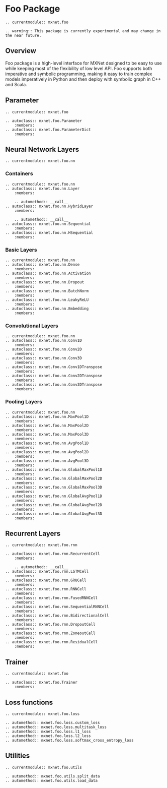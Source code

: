 # Foo Package

```eval_rst
.. currentmodule:: mxnet.foo
```

```eval_rst
.. warning:: This package is currently experimental and may change in the near future.
```

## Overview

Foo package is a high-level interface for MXNet designed to be easy to use while
keeping most of the flexibility of low level API. Foo supports both imperative
and symbolic programming, making it easy to train complex models imperatively
in Python and then deploy with symbolic graph in C++ and Scala.

## Parameter

```eval_rst
.. currentmodule:: mxnet.foo
```

<script type="text/javascript" src='../../_static/js/auto_module_index.js'></script>

```eval_rst
.. autoclass:: mxnet.foo.Parameter
    :members:
.. autoclass:: mxnet.foo.ParameterDict
    :members:
```

<script>auto_index("api-reference");</script>


## Neural Network Layers

```eval_rst
.. currentmodule:: mxnet.foo.nn
```

### Containers

<script type="text/javascript" src='../../_static/js/auto_module_index.js'></script>

```eval_rst
.. currentmodule:: mxnet.foo.nn
.. autoclass:: mxnet.foo.nn.Layer
    :members:

    .. automethod:: __call__
.. autoclass:: mxnet.foo.nn.HybridLayer
    :members:

    .. automethod:: __call__
.. autoclass:: mxnet.foo.nn.Sequential
    :members:
.. autoclass:: mxnet.foo.nn.HSequential
    :members:
```

<script>auto_index("api-reference");</script>

### Basic Layers

<script type="text/javascript" src='../../_static/js/auto_module_index.js'></script>

```eval_rst
.. currentmodule:: mxnet.foo.nn  
.. autoclass:: mxnet.foo.nn.Dense
    :members:
.. autoclass:: mxnet.foo.nn.Activation
    :members:
.. autoclass:: mxnet.foo.nn.Dropout
    :members:
.. autoclass:: mxnet.foo.nn.BatchNorm
    :members:
.. autoclass:: mxnet.foo.nn.LeakyReLU
    :members:
.. autoclass:: mxnet.foo.nn.Embedding
    :members:
```

<script>auto_index("api-reference");</script>

### Convolutional Layers

<script type="text/javascript" src='../../_static/js/auto_module_index.js'></script>

```eval_rst
.. currentmodule:: mxnet.foo.nn  
.. autoclass:: mxnet.foo.nn.Conv1D
    :members:
.. autoclass:: mxnet.foo.nn.Conv2D
    :members:
.. autoclass:: mxnet.foo.nn.Conv3D
    :members:
.. autoclass:: mxnet.foo.nn.Conv1DTranspose
    :members:
.. autoclass:: mxnet.foo.nn.Conv2DTranspose
    :members:
.. autoclass:: mxnet.foo.nn.Conv3DTranspose
    :members:
```

<script>auto_index("api-reference");</script>


### Pooling Layers

<script type="text/javascript" src='../../_static/js/auto_module_index.js'></script>

```eval_rst
.. currentmodule:: mxnet.foo.nn
.. autoclass:: mxnet.foo.nn.MaxPool1D
    :members:
.. autoclass:: mxnet.foo.nn.MaxPool2D
    :members:
.. autoclass:: mxnet.foo.nn.MaxPool3D
    :members:
.. autoclass:: mxnet.foo.nn.AvgPool1D
    :members:
.. autoclass:: mxnet.foo.nn.AvgPool2D
    :members:
.. autoclass:: mxnet.foo.nn.AvgPool3D
    :members:
.. autoclass:: mxnet.foo.nn.GlobalMaxPool1D
    :members:
.. autoclass:: mxnet.foo.nn.GlobalMaxPool2D
    :members:
.. autoclass:: mxnet.foo.nn.GlobalMaxPool3D
    :members:
.. autoclass:: mxnet.foo.nn.GlobalAvgPool1D
    :members:
.. autoclass:: mxnet.foo.nn.GlobalAvgPool2D
    :members:
.. autoclass:: mxnet.foo.nn.GlobalAvgPool3D
    :members:
```

<script>auto_index("api-reference");</script>


## Recurrent Layers

```eval_rst
.. currentmodule:: mxnet.foo.rnn
```

<script type="text/javascript" src='../../_static/js/auto_module_index.js'></script>

```eval_rst
.. autoclass:: mxnet.foo.rnn.RecurrentCell
    :members:

    .. automethod:: __call__
.. autoclass:: mxnet.foo.rnn.LSTMCell
    :members:
.. autoclass:: mxnet.foo.rnn.GRUCell
    :members:
.. autoclass:: mxnet.foo.rnn.RNNCell
    :members:
.. autoclass:: mxnet.foo.rnn.FusedRNNCell
    :members:
.. autoclass:: mxnet.foo.rnn.SequentialRNNCell
    :members:
.. autoclass:: mxnet.foo.rnn.BidirectionalCell
    :members:
.. autoclass:: mxnet.foo.rnn.DropoutCell
    :members:
.. autoclass:: mxnet.foo.rnn.ZoneoutCell
    :members:
.. autoclass:: mxnet.foo.rnn.ResidualCell
    :members:
```

<script>auto_index("api-reference");</script>

## Trainer

```eval_rst
.. currentmodule:: mxnet.foo
```

<script type="text/javascript" src='../../_static/js/auto_module_index.js'></script>

```eval_rst
.. autoclass:: mxnet.foo.Trainer
    :members:
```

<script>auto_index("api-reference");</script>

## Loss functions

```eval_rst
.. currentmodule:: mxnet.foo.loss
```

<script type="text/javascript" src='../../_static/js/auto_module_index.js'></script>

```eval_rst
.. automethod:: mxnet.foo.loss.custom_loss
.. automethod:: mxnet.foo.loss.multitask_loss
.. automethod:: mxnet.foo.loss.l1_loss
.. automethod:: mxnet.foo.loss.l2_loss
.. automethod:: mxnet.foo.loss.softmax_cross_entropy_loss
```

<script>auto_index("api-reference");</script>

## Utilities

```eval_rst
.. currentmodule:: mxnet.foo.utils
```

<script type="text/javascript" src='../../_static/js/auto_module_index.js'></script>

```eval_rst
.. automethod:: mxnet.foo.utils.split_data
.. automethod:: mxnet.foo.utils.load_data
```

<script>auto_index("api-reference");</script>

